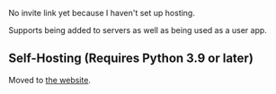 No invite link yet because I haven't set up hosting.

Supports being added to servers as well as being used as a user app.

## Self-Hosting (Requires Python 3.9 or later)

Moved to [the website](https://archiver.asterisk.lol/selfhost/).
